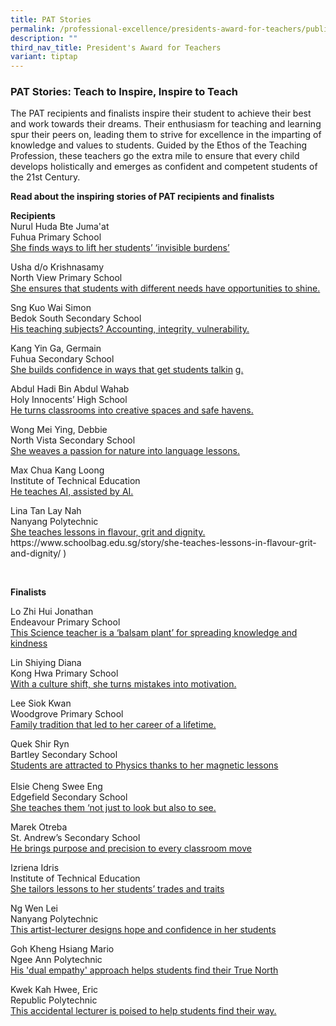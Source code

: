```yaml
---
title: PAT Stories
permalink: /professional-excellence/presidents-award-for-teachers/publication/
description: ""
third_nav_title: President's Award for Teachers
variant: tiptap
---
```

<h3>PAT Stories: Teach to Inspire, Inspire to Teach</h3>
<p>The PAT recipients and finalists inspire their student to achieve their
best and work towards their dreams. Their enthusiasm for teaching and learning
spur their peers on, leading them to strive for excellence in the imparting
of knowledge and values to students.&nbsp;Guided by the Ethos of the Teaching
Profession, these teachers go the extra mile to ensure that every child
develops holistically and emerges as confident and competent students of
the 21st&nbsp;Century.</p>
<p><strong>Read about the inspiring stories of PAT recipients and finalists</strong>
<br>
</p>
<p><strong>Recipients</strong>
<br>Nurul Huda Bte Juma'at
<br>Fuhua Primary School
<br><a href="https://www.schoolbag.edu.sg/story/she-finds-ways-to-lift-her-students-invisible-burdens/" rel="noopener nofollow" target="_blank">She finds ways to lift her students’ ‘invisible burdens’ </a>
</p>
<p></p>
<p>Usha d/o Krishnasamy
<br>North View Primary School
<br><a href="https://www.schoolbag.edu.sg/story/she-ensures-that-students-with-different-needs-have-opportunities-to-shine/" rel="noopener nofollow" target="_blank">She ensures that students with different needs have opportunities to shine. </a>
</p>
<p>Sng Kuo Wai Simon
<br>Bedok South Secondary School
<br><a href="https://www.schoolbag.edu.sg/story/his-teaching-subjects-accounting-integrity-vulnerability/" rel="noopener nofollow" target="_blank">His teaching subjects? Accounting, integrity, vulnerability.</a>
</p>
<p>Kang Yin Ga, Germain
<br>Fuhua Secondary School
<br><a href="https://www.schoolbag.edu.sg/story/she-builds-confidence-in-ways-that-get-students-talking/" rel="noopener nofollow" target="_blank">She builds confidence in ways that get students talkin</a>
<a href="https://www.schoolbag.edu.sg/story/she-builds-confidence-in-ways-that-get-students-talking/" rel="noopener noreferrer nofollow" target="_blank">g.</a>
</p>
<p></p>
<p>Abdul Hadi Bin Abdul Wahab
<br>Holy Innocents’ High School
<br><a href="https://www.schoolbag.edu.sg/story/he-turns-classrooms-into-creative-spaces-and-safe-havens/" rel="noopener nofollow" target="_blank">He turns classrooms into creative spaces and safe havens. </a> 
</p>
<p>Wong Mei Ying, Debbie
<br>North Vista Secondary School
<br><a href="https://www.schoolbag.edu.sg/story/she-weaves-a-passion-for-nature-into-language-lessons/" rel="noopener nofollow" target="_blank">She weaves a passion for nature into language lessons.</a>
</p>
<p>Max Chua Kang Loong
<br>Institute of Technical Education
<br><a href="https://www.schoolbag.edu.sg/story/he-teaches-ai-assisted-by-ai/" rel="noopener nofollow" target="_blank">He teaches AI, assisted by AI.</a>
</p>
<p></p>
<p>Lina Tan Lay Nah
<br>Nanyang Polytechnic
<br><a href="https://www.schoolbag.edu.sg/story/she-teaches-lessons-in-flavour-grit-and-dignity/" rel="noopener nofollow" target="_blank">She teaches lessons in flavour, grit and dignity.</a> 
<br><a rel="noopener noreferrer nofollow" target="_blank">https://www.schoolbag.edu.sg/story/she-teaches-lessons-in-flavour-grit-and-dignity/</a> )</p>
<p>&nbsp;</p>
<p><strong>Finalists</strong>&nbsp;</p>
<p>Lo Zhi Hui Jonathan
<br>Endeavour Primary School
<br><a href="https://www.schoolbag.edu.sg/story/she-teaches-lessons-in-flavour-grit-and-dignity/" rel="noopener nofollow" target="_blank">This Science teacher is a ‘balsam plant’ for spreading knowledge and kindness</a>
</p>
<p>Lin Shiying Diana
<br>Kong Hwa Primary School
<br><a href="https://www.schoolbag.edu.sg/story/with-a-culture-shift-she-turns-mistakes-into-motivation/" rel="noopener nofollow" target="_blank">With a culture shift, she turns mistakes into motivation.</a>
</p>
<p></p>
<p>Lee Siok Kwan
<br>Woodgrove Primary School
<br><a href="https://www.schoolbag.edu.sg/story/family-tradition-that-led-to-her-career-of-a-lifetime/" rel="noopener nofollow" target="_blank">Family tradition that led to her career of a lifetime. </a>
</p>
<p>Quek Shir Ryn
<br>Bartley Secondary School
<br><a href="https://www.schoolbag.edu.sg/story/students-are-attracted-to-physics-thanks-to-her-magnetic-lessons/" rel="noopener nofollow" target="_blank">Students are attracted to Physics thanks to her magnetic lessons</a> 
<br>
<br>Elsie Cheng Swee Eng
<br>Edgefield Secondary School
<br><a href="https://www.schoolbag.edu.sg/story/she-teaches-them-not-just-to-look-but-also-to-see/" rel="noopener nofollow" target="_blank">She teaches them ‘not just to look but also to see.</a>
</p>
<p></p>
<p>Marek Otreba
<br>St. Andrew’s Secondary School
<br><a href="https://www.schoolbag.edu.sg/story/he-brings-purpose-and-precision-to-every-classroom-move/" rel="noopener nofollow" target="_blank">He brings purpose and precision to every classroom move</a> &nbsp;</p>
<p>Izriena Idris
<br>Institute of Technical Education
<br><a href="https://www.schoolbag.edu.sg/story/she-tailors-lessons-to-her-students-trades-and-traits/" rel="noopener nofollow" target="_blank">She tailors lessons to her students’ trades and traits</a> 
</p>
<p></p>
<p>Ng Wen Lei
<br>Nanyang Polytechnic
<br><a href="https://www.schoolbag.edu.sg/story/this-artist-lecturer-designs-hope-and-confidence-in-her-students/" rel="noopener nofollow" target="_blank">This artist-lecturer designs hope and confidence in her students </a>
</p>
<p>Goh Kheng Hsiang Mario
<br>Ngee Ann Polytechnic
<br><a href="https://www.schoolbag.edu.sg/story/his-dual-empathy-approach-helps-students-find-their-true-north/" rel="noopener nofollow" target="_blank">His 'dual empathy' approach helps students find their True North </a>
</p>
<p></p>
<p>Kwek Kah Hwee, Eric
<br>Republic Polytechnic
<br><a href="https://www.schoolbag.edu.sg/story/this-accidental-lecturer-is-poised-to-help-students-find-their-way/" rel="noopener nofollow" target="_blank">This accidental lecturer is poised to help students find their way.</a> 
</p>